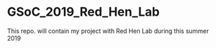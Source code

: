 # GSoC_2019_Red_Hen_Lab
This repo. will contain my project with Red Hen Lab during this summer 2019
